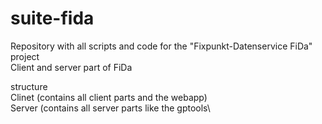 # suite-fida
Repository with all scripts and code for the "Fixpunkt-Datenservice FiDa" project\
Client and server part of FiDa

structure\
Clinet (contains all client parts and the webapp)\
Server (contains all server parts like the gptools\
